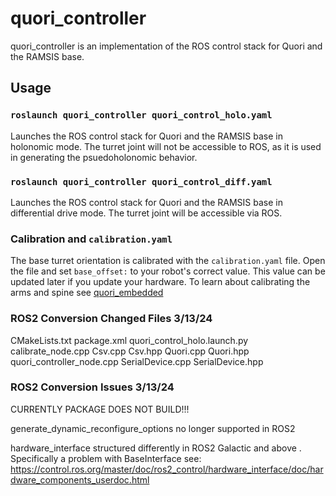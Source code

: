 # quori_controller

quori_controller is an implementation of the ROS control stack for Quori and the RAMSIS base.

## Usage

### `roslaunch quori_controller quori_control_holo.yaml`

Launches the ROS control stack for Quori and the RAMSIS base in holonomic mode. The turret joint will not be accessible to ROS, as it is used in generating the psuedoholonomic behavior.

### `roslaunch quori_controller quori_control_diff.yaml`

Launches the ROS control stack for Quori and the RAMSIS base in differential drive mode. The turret joint will be accessible via ROS.

### Calibration and `calibration.yaml`
The base turret orientation is calibrated with the `calibration.yaml` file. Open the file and set `base_offset:` to your robot's correct value. This value can be updated later if you update your hardware. To learn about calibrating the arms and spine see [quori_embedded](https://github.com/semio-ai/quori_embedded/blob/master/README.md)

### ROS2 Conversion Changed Files 3/13/24
CMakeLists.txt
package.xml
quori_control_holo.launch.py
calibrate_node.cpp
Csv.cpp
Csv.hpp
Quori.cpp
Quori.hpp
quori_controller_node.cpp
SerialDevice.cpp
SerialDevice.hpp

### ROS2 Conversion Issues 3/13/24
CURRENTLY PACKAGE DOES NOT BUILD!!!

generate_dynamic_reconfigure_options no longer supported in ROS2

hardware_interface structured differently in ROS2 Galactic and above . Specifically a problem with BaseInterface see:
https://control.ros.org/master/doc/ros2_control/hardware_interface/doc/hardware_components_userdoc.html
